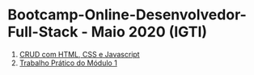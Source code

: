 # Bootcamp-Online-Desenvolvedor-Full-Stack - Maio 2020 (IGTI)

1. [CRUD com HTML, CSS  e Javascript](Aula9)
2. [Trabalho Prático do Módulo 1](Trabalho1)